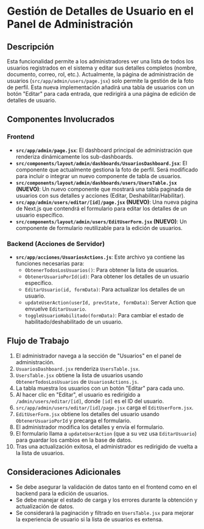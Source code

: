 # Gestión de Detalles de Usuario en el Panel de Administración

## Descripción
Esta funcionalidad permite a los administradores ver una lista de todos los usuarios registrados en el sistema y editar sus detalles completos (nombre, documento, correo, rol, etc.). Actualmente, la página de administración de usuarios (`src/app/admin/users/page.jsx`) solo permite la gestión de la foto de perfil. Esta nueva implementación añadirá una tabla de usuarios con un botón "Editar" para cada entrada, que redirigirá a una página de edición de detalles de usuario.

## Componentes Involucrados

### Frontend
*   **`src/app/admin/page.jsx`**: El dashboard principal de administración que renderiza dinámicamente los sub-dashboards.
*   **`src/components/layout/admin/dashboards/UsuariosDashboard.jsx`**: El componente que actualmente gestiona la foto de perfil. Será modificado para incluir o integrar un nuevo componente de tabla de usuarios.
*   **`src/components/layout/admin/dashboards/users/UsersTable.jsx` (NUEVO)**: Un nuevo componente que mostrará una tabla paginada de usuarios con sus detalles y acciones (Editar, Deshabilitar/Habilitar).
*   **`src/app/admin/users/editar/[id]/page.jsx` (NUEVO)**: Una nueva página de Next.js que contendrá el formulario para editar los detalles de un usuario específico.
*   **`src/components/layout/admin/users/EditUserForm.jsx` (NUEVO)**: Un componente de formulario reutilizable para la edición de usuarios.

### Backend (Acciones de Servidor)
*   **`src/app/acciones/UsuariosActions.js`**: Este archivo ya contiene las funciones necesarias para:
    *   `ObtenerTodosLosUsuarios()`: Para obtener la lista de usuarios.
    *   `ObtenerUsuarioPorId(id)`: Para obtener los detalles de un usuario específico.
    *   `EditarUsuario(id, formData)`: Para actualizar los detalles de un usuario.
    *   `updateUserAction(userId, prevState, formData)`: Server Action que envuelve `EditarUsuario`.
    *   `toggleUsuarioHabilitado(formData)`: Para cambiar el estado de habilitado/deshabilitado de un usuario.

## Flujo de Trabajo

1.  El administrador navega a la sección de "Usuarios" en el panel de administración.
2.  `UsuariosDashboard.jsx` renderiza `UsersTable.jsx`.
3.  `UsersTable.jsx` obtiene la lista de usuarios usando `ObtenerTodosLosUsuarios` de `UsuariosActions.js`.
4.  La tabla muestra los usuarios con un botón "Editar" para cada uno.
5.  Al hacer clic en "Editar", el usuario es redirigido a `/admin/users/editar/[id]`, donde `[id]` es el ID del usuario.
6.  `src/app/admin/users/editar/[id]/page.jsx` carga el `EditUserForm.jsx`.
7.  `EditUserForm.jsx` obtiene los detalles del usuario usando `ObtenerUsuarioPorId` y precarga el formulario.
8.  El administrador modifica los detalles y envía el formulario.
9.  El formulario llama a `updateUserAction` (que a su vez usa `EditarUsuario`) para guardar los cambios en la base de datos.
10. Tras una actualización exitosa, el administrador es redirigido de vuelta a la lista de usuarios.

## Consideraciones Adicionales

*   Se debe asegurar la validación de datos tanto en el frontend como en el backend para la edición de usuarios.
*   Se debe manejar el estado de carga y los errores durante la obtención y actualización de datos.
*   Se considerará la paginación y filtrado en `UsersTable.jsx` para mejorar la experiencia de usuario si la lista de usuarios es extensa.
